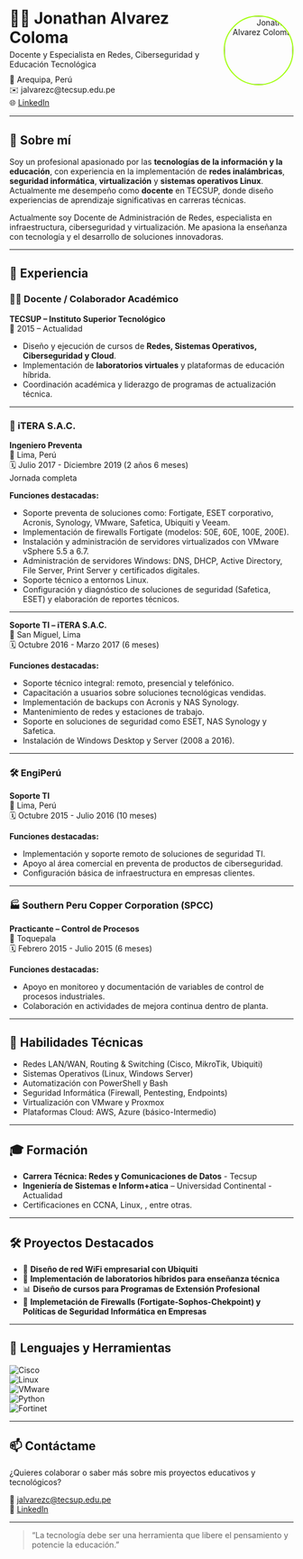 <div style="display: flex; align-items: center; justify-content: space-between; flex-wrap: wrap;">
  <div style="max-width: 70%;">
    <h1 style="margin-bottom: 0;">👨‍💻 Jonathan Alvarez Coloma</h1>
    <p style="margin-top: 5px; margin-bottom: 10px;">
      Docente y Especialista en Redes, Ciberseguridad y Educación Tecnológica
    </p>
    <p style="margin: 0;">📍 Arequipa, Perú</p>
    <p style="margin: 0;">✉️ jalvarezc@tecsup.edu.pe</p>
    <p style="margin: 0;">🌐 <a href="https://www.linkedin.com/in/jonathan-ac28/" target="_blank">LinkedIn</a></p>
  </div>
  <div style="text-align: right;">
    <img src="assets/logo.jpg" alt="Jonathan Alvarez Coloma" style="width: 120px; height: 120px; border-radius: 50%; object-fit: cover; border: 2px solid #a3ff12; margin-top: 10px;">
  </div>
</div>

---

## 🧠 Sobre mí

Soy un profesional apasionado por las **tecnologías de la información y la educación**, con experiencia en la implementación de **redes inalámbricas**, **seguridad informática**, **virtualización** y **sistemas operativos Linux**. Actualmente me desempeño como **docente** en TECSUP, donde diseño experiencias de aprendizaje significativas en carreras técnicas.

Actualmente soy Docente de Administración de Redes, especialista en infraestructura, ciberseguridad y virtualización. Me apasiona la enseñanza con tecnología y el desarrollo de soluciones innovadoras.

---

## 💼 Experiencia

### 👨‍🏫 **Docente / Colaborador Académico**  
**TECSUP – Instituto Superior Tecnológico**  
📅 2015 – Actualidad  
- Diseño y ejecución de cursos de **Redes, Sistemas Operativos, Ciberseguridad y Cloud**.  
- Implementación de **laboratorios virtuales** y plataformas de educación híbrida.  
- Coordinación académica y liderazgo de programas de actualización técnica.

---

### 🏢 iTERA S.A.C.
**Ingeniero Preventa**  
📍 Lima, Perú  
🗓️ Julio 2017 - Diciembre 2019 (2 años 6 meses)  
Jornada completa  

**Funciones destacadas:**
- Soporte preventa de soluciones como: Fortigate, ESET corporativo, Acronis, Synology, VMware, Safetica, Ubiquiti y Veeam.
- Implementación de firewalls Fortigate (modelos: 50E, 60E, 100E, 200E).
- Instalación y administración de servidores virtualizados con VMware vSphere 5.5 a 6.7.
- Administración de servidores Windows: DNS, DHCP, Active Directory, File Server, Print Server y certificados digitales.
- Soporte técnico a entornos Linux.
- Configuración y diagnóstico de soluciones de seguridad (Safetica, ESET) y elaboración de reportes técnicos.

---

**Soporte TI – iTERA S.A.C.**  
📍 San Miguel, Lima  
🗓️ Octubre 2016 - Marzo 2017 (6 meses)

**Funciones destacadas:**
- Soporte técnico integral: remoto, presencial y telefónico.
- Capacitación a usuarios sobre soluciones tecnológicas vendidas.
- Implementación de backups con Acronis y NAS Synology.
- Mantenimiento de redes y estaciones de trabajo.
- Soporte en soluciones de seguridad como ESET, NAS Synology y Safetica.
- Instalación de Windows Desktop y Server (2008 a 2016).

---

### 🛠️ EngiPerú
**Soporte TI**  
📍 Lima, Perú  
🗓️ Octubre 2015 - Julio 2016 (10 meses)

**Funciones destacadas:**
- Implementación y soporte remoto de soluciones de seguridad TI.
- Apoyo al área comercial en preventa de productos de ciberseguridad.
- Configuración básica de infraestructura en empresas clientes.

---

### 🏭 Southern Peru Copper Corporation (SPCC)
**Practicante – Control de Procesos**  
📍 Toquepala  
🗓️ Febrero 2015 - Julio 2015 (6 meses)

**Funciones destacadas:**
- Apoyo en monitoreo y documentación de variables de control de procesos industriales.
- Colaboración en actividades de mejora continua dentro de planta.

---

## 🧩 Habilidades Técnicas

- Redes LAN/WAN, Routing & Switching (Cisco, MikroTik, Ubiquiti)  
- Sistemas Operativos (Linux, Windows Server)  
- Automatización con PowerShell y Bash  
- Seguridad Informática (Firewall, Pentesting, Endpoints)  
- Virtualización con VMware y Proxmox  
- Plataformas Cloud: AWS, Azure (básico-Intermedio)  

---

## 🎓 Formación

- **Carrera Técnica: Redes y Comunicaciones de Datos** - Tecsup
- **Ingeniería de Sistemas e Inform+atica** – Universidad Continental - Actualidad  
- Certificaciones en CCNA, Linux, , entre otras.

---

## 🛠 Proyectos Destacados

- 🔧 **Diseño de red WiFi empresarial con Ubiquiti**  
- 🧪 **Implementación de laboratorios híbridos para enseñanza técnica**  
- 📊 **Diseño de cursos para Programas de Extensión Profesional**  
- 📡 **Implemetación de Firewalls (Fortigate-Sophos-Chekpoint) y Políticas de Seguridad Informática en Empresas**

---

## 📢 Lenguajes y Herramientas

![Cisco](https://img.shields.io/badge/Cisco-Networking-blue)  
![Linux](https://img.shields.io/badge/Linux-Shell-brightgreen)   
![VMware](https://img.shields.io/badge/VMware-Virtualization-orange)  
![Python](https://img.shields.io/badge/Python-Scripting-yellow)  
![Fortinet](https://img.shields.io/badge/Fortinet-Firewalls-red)

---

## 📫 Contáctame

¿Quieres colaborar o saber más sobre mis proyectos educativos y tecnológicos?

📨 jalvarezc@tecsup.edu.pe  
🔗 [LinkedIn](https://www.linkedin.com/in/jonathan-ac28/)

---

> “La tecnología debe ser una herramienta que libere el pensamiento y potencie la educación.”
